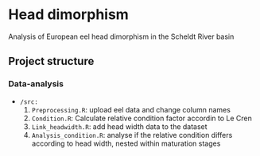 # Head dimorphism

Analysis of European eel head dimorphism in the Scheldt River basin

## Project structure

### Data-analysis

* `/src:`
    1. `Preprocessing.R`: upload eel data and change column names
    2. `Condition.R`: Calculate relative condition factor accordin to Le Cren
    3. `Link_headwidth.R`: add head width data to the dataset
    4. `Analysis_condition.R`: analyse if the relative condition differs according to head width, nested within maturation stages

